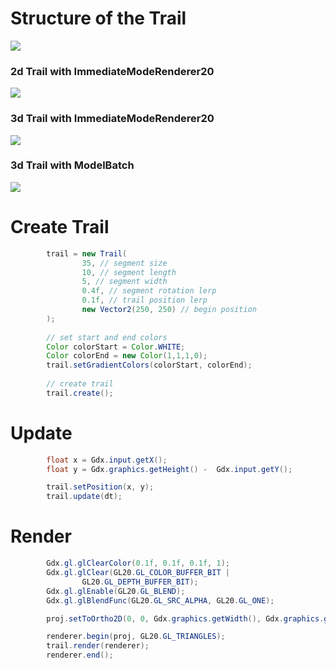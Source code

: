 # Structure of the Trail
![](trail.png )
### 2d Trail with ImmediateModeRenderer20
![](2dImme.gif )
### 3d Trail with ImmediateModeRenderer20
![](3dImme.gif)
### 3d Trail with ModelBatch
![](3dBatch.gif)

# Create Trail
```Java
        trail = new Trail(
                35, // segment size
                10, // segment length
                5, // segment width
                0.4f, // segment rotation lerp
                0.1f, // trail position lerp
                new Vector2(250, 250) // begin position
        );
        
        // set start and end colors
        Color colorStart = Color.WHITE;
        Color colorEnd = new Color(1,1,1,0);
        trail.setGradientColors(colorStart, colorEnd);
        
        // create trail
        trail.create();
```
# Update
```Java
        float x = Gdx.input.getX();
        float y = Gdx.graphics.getHeight() -  Gdx.input.getY();

        trail.setPosition(x, y);
        trail.update(dt);
```
# Render
```Java
        Gdx.gl.glClearColor(0.1f, 0.1f, 0.1f, 1);
        Gdx.gl.glClear(GL20.GL_COLOR_BUFFER_BIT |
                GL20.GL_DEPTH_BUFFER_BIT);
        Gdx.gl.glEnable(GL20.GL_BLEND);
        Gdx.gl.glBlendFunc(GL20.GL_SRC_ALPHA, GL20.GL_ONE);

        proj.setToOrtho2D(0, 0, Gdx.graphics.getWidth(), Gdx.graphics.getHeight());

        renderer.begin(proj, GL20.GL_TRIANGLES);
        trail.render(renderer);
        renderer.end();
```
